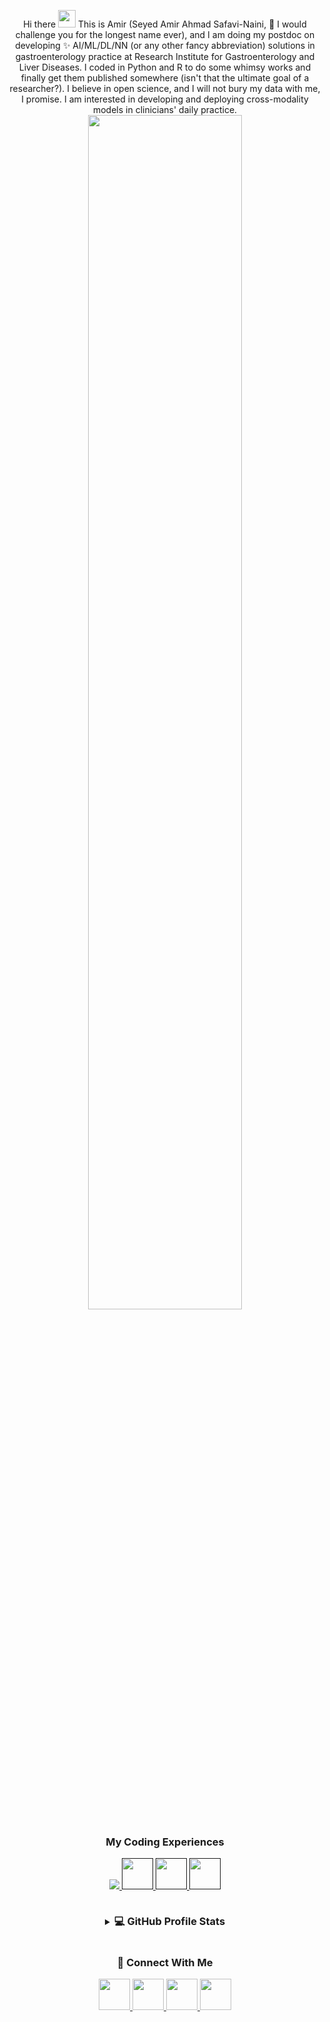 <div align="center">
	
Hi there  <img src="https://media.giphy.com/media/hvRJCLFzcasrR4ia7z/giphy.gif" width="28"> This is Amir (Seyed Amir Ahmad Safavi-Naini, 👯 I would challenge you for the longest name ever), and I am doing my postdoc on developing ✨ AI/ML/DL/NN (or any other fancy abbreviation) solutions in gastroenterology practice at Research Institute for Gastroenterology and Liver Diseases. I coded in Python and R to do some whimsy works and finally get them published somewhere (isn't that the ultimate goal of a researcher?). I believe in open science, and I will not bury my data with me, I promise. I am interested in developing and deploying cross-modality models in clinicians' daily practice.
  <a href="https://amirsafavi.com/">
    <img src="https://res.cloudinary.com/dlqbikbis/image/upload/v1680359671/Untitled_2240_600_px_mkzflm.png" width="70%">
  </a>
### My Coding Experiences
<p align="center">
  <a href="">
    <img src="https://skillicons.dev/icons?i=py,r,pytorch,docker,vscode,bash,github,wordpress,regex,html,ai,ps,git " />
     <img src="https://res.cloudinary.com/dlqbikbis/image/upload/v1703433744/DICOM_lqcblx.png" height="50"/>
    <img src="https://res.cloudinary.com/dlqbikbis/image/upload/v1703433744/xnat-17-brand-logo-980_tdlnhv.png" height="50"/>
    <img src="https://res.cloudinary.com/dlqbikbis/image/upload/v1703433744/1_44fD_VXcqw2kDWublQLONw_qeivhc.jpg" height="50"/>
  </a>
</p>
<div style="text-align:center;">

</div>


<details> 
  <summary><h3 style="display: inline-block">💻 GitHub Profile Stats</h3></summary>
  <br/>
  <p align="center">
    <a href="https://github.com/anuraghazra/github-readme-stats"><img alt="Amir's Github Stats" src="https://github-readme-stats.vercel.app/api?username=sdamirsa&show_icons=true&count_private=true&theme=algolia" height="192px"/></a>
<br/>
  &nbsp;
	  <img src="https://github-readme-stats.vercel.app/api/top-langs?username=sdamirsa&show_icons=true&locale=en&layout=compact&theme=algolia" alt="sdamirsa" height="192px"/>
  <br/>
  <b>Note:</b> Top languages is only a metric of the languages my public code consists of and doesn't reflect experience or skill level.
  </p>
</details>


  <!-- Connect with me -->
  <!--h2 without bottom border-->
  <h3 style="display: inline-block">🤝 Connect With Me </h3>
  <br/>
  <div style="text-align:center;">
      <a href="https://orcid.org/0000-0001-9295-9283">
          <img src="https://res.cloudinary.com/dlqbikbis/image/upload/v1678227263/ORCID_iD.svg_cb2dwu.png" width="50"/>
      </a>
      <a href="https://scholar.google.com/citations?user=31FZ_ZwAAAAJ&hl=en">
          <img src="https://res.cloudinary.com/dlqbikbis/image/upload/v1678226911/google_scholar_icon_130918_uxqphy.png" width="50"/>
      </a>
      <a href="https://www.linkedin.com/in/am1rsafavi/">
          <img src="https://res.cloudinary.com/dlqbikbis/image/upload/v1678226912/174857_rwljoo.png" width="50"/>
      </a>
      <a href="https://amirsafavi.com/">
          <img src="https://user-images.githubusercontent.com/88904952/234982196-562aea17-5532-4550-8c08-1c7cb994a541.png" width="50"/>
      </a>
  </div>



</div>
